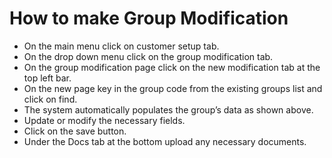 # How to make Group Modification
- On the main menu click on customer setup tab.
- On the drop down menu click on the group modification tab.
- On the group modification page click on the new modification tab at the top left bar.
- On the new page key in the group code from the existing groups list and click on find.
- The system automatically populates the group’s data as shown above.
- Update or modify the necessary fields. 
- Click on the save button. 
- Under the Docs tab at the bottom upload any necessary documents.